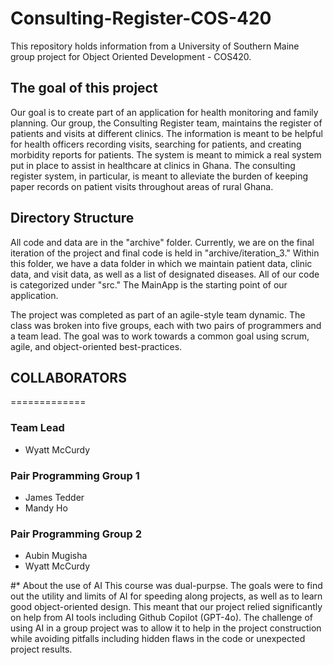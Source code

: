 # Consulting-Register-COS-420
This repository holds information from a University of Southern Maine group project for Object Oriented Development - COS420. 

## The goal of this project
Our goal is to create part of an application for health monitoring and family planning. Our group, the Consulting Register team, maintains the register of patients and visits at different clinics. The information is meant to be helpful for health officers recording visits, searching for patients, and creating morbidity reports for patients. 
The system is meant to mimick a real system put in place to assist in healthcare at clinics in Ghana. The consulting register system, in particular, is meant to alleviate the burden of keeping paper records on patient visits throughout areas of rural Ghana. 

## Directory Structure
All code and data are in the "archive" folder. Currently, we are on the final iteration of the project and final code is held in "archive/iteration_3." Within this folder, we have a data folder in which we maintain patient data, clinic data, and visit data, as well as a list of designated diseases. All of our code is categorized under "src." The MainApp is the starting point of our application. 


The project was completed as part of an agile-style team dynamic. The class was broken into five groups, each with two pairs of programmers and a team lead. The goal was to work towards a common goal using scrum, agile, and object-oriented best-practices. 

## COLLABORATORS
=============
### Team Lead 
- Wyatt McCurdy

### Pair Programming Group 1
- James Tedder
- Mandy Ho

### Pair Programming Group 2
- Aubin Mugisha
- Wyatt McCurdy


#* About the use of AI 
This course was dual-purpse. The goals were to find out the utility and limits of AI for speeding along projects, as well as to learn good object-oriented design. This meant that our project relied significantly on help from AI tools including Github Copilot (GPT-4o). The challenge of using AI in a group project was to allow it to help in the project construction while avoiding pitfalls including hidden flaws in the code or unexpected project results. 
